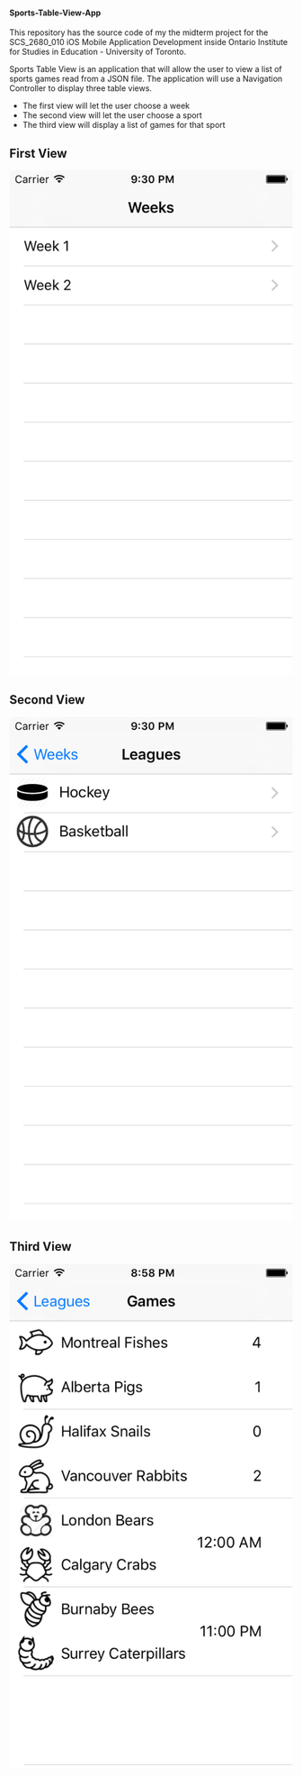 #### Sports-Table-View-App

This repository has the source code of my the midterm project for the SCS_2680_010 iOS Mobile Application Development 
inside Ontario Institute for Studies in Education - University of Toronto.


Sports Table View is an application that will allow the user to view a list of sports games read from a JSON file.
The application will use a Navigation Controller to display three table views.
- The first view will let the user choose a week
- The second view will let the user choose a sport
- The third view will display a list of games for that sport











## First View 
![](https://github.com/Emprors/Sports-Table-View-App/blob/master/Screen/Screenshot1.png?raw=true)

## Second View 
![](https://github.com/Emprors/Sports-Table-View-App/blob/master/Screen/Screenshot2.png?raw=true)

## Third View 
![](https://github.com/Emprors/Sports-Table-View-App/blob/master/Screen/Screenshot3.png?raw=true)
